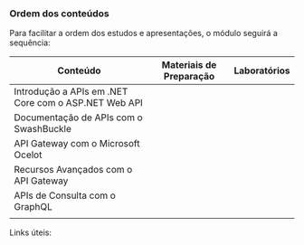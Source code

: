 ### Ordem dos conteúdos

Para facilitar a ordem dos estudos e apresentações, o módulo seguirá a sequência:

| Conteúdo                                             | Materiais de Preparação | Laboratórios |
| ---------------------------------------------------- | ----------------------- | ------------ |
| Introdução a APIs em .NET Core com o ASP.NET Web API |                         |              |
| Documentação de APIs com o SwashBuckle               |                         |              |
| API Gateway com o Microsoft Ocelot                   |                         |              |
| Recursos Avançados com o API Gateway                 |                         |              |
| APIs de Consulta com o GraphQL                       |                         |              |
|                                                      |                         |              |


Links úteis:


